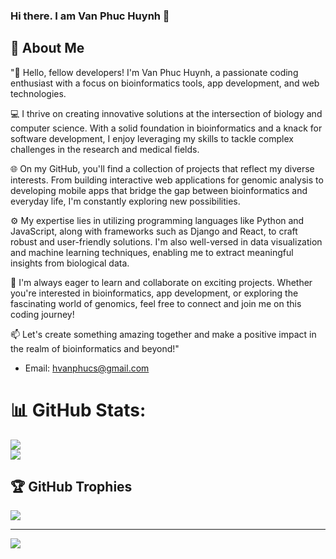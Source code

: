 ### Hi there. I am Van Phuc Huynh 👋

## 🚀 About Me
"👋 Hello, fellow developers! I'm Van Phuc Huynh, a passionate coding enthusiast with a focus on bioinformatics tools, app development, and web technologies.

💻 I thrive on creating innovative solutions at the intersection of biology and computer science. With a solid foundation in bioinformatics and a knack for software development, I enjoy leveraging my skills to tackle complex challenges in the research and medical fields.

🌐 On my GitHub, you'll find a collection of projects that reflect my diverse interests. From building interactive web applications for genomic analysis to developing mobile apps that bridge the gap between bioinformatics and everyday life, I'm constantly exploring new possibilities.

⚙️ My expertise lies in utilizing programming languages like Python and JavaScript, along with frameworks such as Django and React, to craft robust and user-friendly solutions. I'm also well-versed in data visualization and machine learning techniques, enabling me to extract meaningful insights from biological data.

🌱 I'm always eager to learn and collaborate on exciting projects. Whether you're interested in bioinformatics, app development, or exploring the fascinating world of genomics, feel free to connect and join me on this coding journey!

📫 Let's create something amazing together and make a positive impact in the realm of bioinformatics and beyond!"
 - Email: hvanphucs@gmail.com


# 📊 GitHub Stats:
![](https://github-readme-stats.vercel.app/api?username=hvanphucs&theme=default&hide_border=false&include_all_commits=true&count_private=false)<br/>
![](https://github-readme-streak-stats.herokuapp.com/?user=hvanphucs&theme=default&hide_border=false)
## 🏆 GitHub Trophies
![](https://github-profile-trophy.vercel.app/?username=hvanphucs&theme=flat&no-frame=false&no-bg=false&margin-w=4)

---
[![](https://visitcount.itsvg.in/api?id=hvanphucs&icon=0&color=0)](https://visitcount.itsvg.in)

